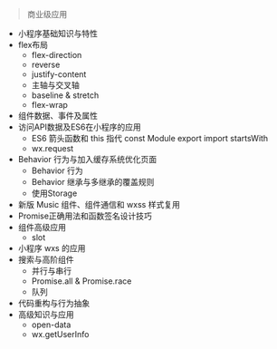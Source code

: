 > 商业级应用
+ 小程序基础知识与特性
+ flex布局
  + flex-direction
  + reverse
  + justify-content
  + 主轴与交叉轴
  + baseline & stretch
  + flex-wrap
+ 组件数据、事件及属性
+ 访问API数据及ES6在小程序的应用
  + ES6 箭头函数和 this 指代 const Module export import startsWith
  + wx.request
+ Behavior 行为与加入缓存系统优化页面
  + Behavior 行为
  + Behavior 继承与多继承的覆盖规则
  + 使用Storage
+ 新版 Music 组件、组件通信和 wxss 样式复用
+ Promise正确用法和函数签名设计技巧
+ 组件高级应用
  + slot
+ 小程序 wxs 的应用
+ 搜索与高阶组件
  + 并行与串行
  + Promise.all & Promise.race
  + 队列
+ 代码重构与行为抽象
+ 高级知识与应用
  + open-data
  + wx.getUserInfo
